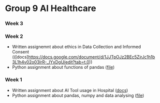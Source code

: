 # Group 9 AI Healthcare


### Week 3

### Week 2
- Written assignemnt about ethics in Data Collection and Informed Consent (([docs]https://docs.google.com/document/d/1JJTpOJz2BEc5ZirJc1h1b3L1h4v02o03lrR-_IYxDgU/edit?tab=t.0))
- Python assignment about functions of pandas ([file](Week2/M2_A2_group09.ipynb))

### Week 1
- Written assignment about AI Tool usage in Hospital ([docs](https://docs.google.com/document/d/1h6xd6-yvGwg3eHXQZPWdmlMCTnaFVz1DS3HcE8ek3iw/edit?tab=t.0#heading=h.4buioqo5uj41))
- Python assignment about pandas, numpy and data analysing ([file](Week1/M2_A1_group09.ipynb))



